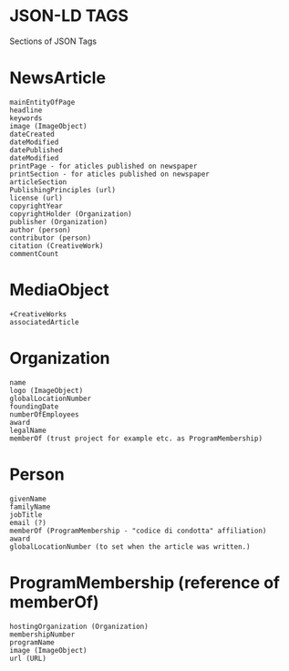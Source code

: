 # JSON-LD TAGS

Sections of JSON Tags

# NewsArticle
    mainEntityOfPage
    headline
    keywords
    image (ImageObject)
    dateCreated
    dateModified
    datePublished
    dateModified
    printPage - for aticles published on newspaper
    printSection - for aticles published on newspaper
    articleSection
    PublishingPrinciples (url)
    license (url)
    copyrightYear
    copyrightHolder (Organization)
    publisher (Organization)
    author (person)
    contributor (person)
    citation (CreativeWork)
    commentCount
# MediaObject
    +CreativeWorks
    associatedArticle
# Organization
    name
    logo (ImageObject)
    globalLocationNumber
    foundingDate
    numberOfEmployees
    award
    legalName
    memberOf (trust project for example etc. as ProgramMembership)
# Person
    givenName
    familyName
    jobTitle
    email (?)
    memberOf (ProgramMembership - "codice di condotta" affiliation)
    award
    globalLocationNumber (to set when the article was written.)
# ProgramMembership (reference of memberOf)
    hostingOrganization (Organization)
    membershipNumber
    programName
    image (ImageObject)
    url (URL)
